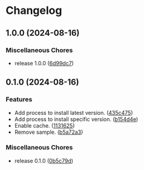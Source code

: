 # Changelog

## 1.0.0 (2024-08-16)


### Miscellaneous Chores

* release 1.0.0 ([6d99dc7](https://github.com/ryohidaka/setup-sqlite-action/commit/6d99dc79e7a6a9364e98c51cad012a6841ebdf67))

## 0.1.0 (2024-08-16)


### Features

* Add process to install latest version. ([435c475](https://github.com/ryohidaka/setup-sqlite-action/commit/435c475ea66b98e32efce2d593d1c8a75530ce2e))
* Add process to install specific version. ([b154d4e](https://github.com/ryohidaka/setup-sqlite-action/commit/b154d4eb52c9e28aca17fe59d95cdfdf5d62cb67))
* Enable cache. ([1131625](https://github.com/ryohidaka/setup-sqlite-action/commit/1131625cb8d068cea3a9145e6ae8471779c22812))
* Remove sample. ([b5a72a3](https://github.com/ryohidaka/setup-sqlite-action/commit/b5a72a3905d54341b211365ea563e3a6321b739a))


### Miscellaneous Chores

* release 0.1.0 ([0b5c79d](https://github.com/ryohidaka/setup-sqlite-action/commit/0b5c79d30f57b87442664210cc42f64ea86dde91))
